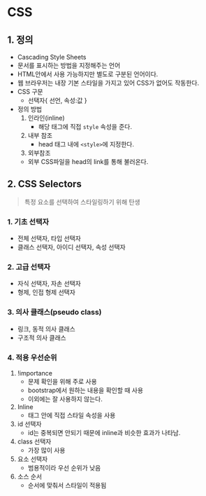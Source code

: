 # CSS



## 1. 정의

- Cascading Style Sheets
- 문서를 표시하는 방법을 지정해주는 언어
- HTML안에서 사용 가능하지만 별도로 구분된 언어이다.
- 웹 브라우저는 내장 기본 스타일을 가지고 있어 CSS가 없어도 작동한다.
- CSS 구문
  - 선택자{ 선언, 속성:값 }
- 정의 방법
  1. 인라인(inline)
     - 해당 태그에 직접 `style` 속성을 준다.
  2. 내부 참조
     - head 태그 내에 `<style>`에 지정한다.
  3.  외부참조
     - 외부 CSS파일을 head의 link를 통해 불러온다.



## 2. CSS Selectors

> 특정 요소를 선택하여 스타일링하기 위해 탄생

### 1. 기초 선택자

- 전체 선택자, 타입 선택자
- 클래스 선택자, 아이디 선택자, 속성 선택자



### 2. 고급 선택자

- 자식 선택자, 자손 선택자
- 형제, 인접 형제 선택자



### 3. 의사 클래스(pseudo class)

- 링크, 동적 의사 클래스
- 구조적 의사 클래스



### 4. 적용 우선순위

1. !importance
   - 문제 확인을 위해 주로 사용
   - bootstrap에서 원하는 내용을 확인할 때 사용
   - 이외에는 잘 사용하지 않는다.
2. Inline 
   - 태그 안에 직접 스타일 속성을 사용
3. id 선택자
   - id는 중복되면 안되기 때문에 inline과 비슷한 효과가 나타남.
4. class 선택자
   - 가장 많이 사용
5. 요소 선택자
   - 범용적이라 우선 순위가 낮음
6. 소스 순서
   - 순서에 맞춰서 스타일이 적용됨

